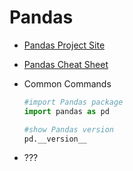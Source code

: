 # Pandas

- [Pandas Project Site](https://pandas.pydata.org/)
- [Pandas Cheat Sheet](https://pandas.pydata.org/Pandas_Cheat_Sheet.pdf)
  
- Common Commands
  ```python
  #import Pandas package
  import pandas as pd

  #show Pandas version
  pd.__version__
  ```
- ???